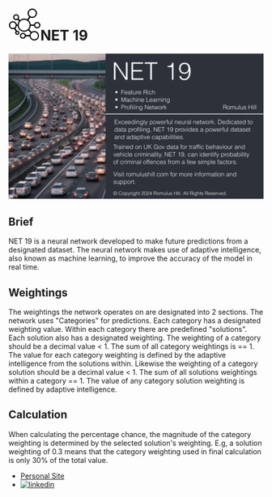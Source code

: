 # <img src="https://github.com/romulushill/NET19/blob/main/resources/images/icon-small.png" alt="Main Logo">NET 19

<img src="https://github.com/romulushill/NET19/blob/main/resources/images/NET19.png" alt="Romulus Hill's NET19 Banner - Neural Network Traffic Monitoring, Software Developer, Computational Pioneer">

## Brief

NET 19 is a neural network developed to make future predictions from a designated dataset.
The neural network makes use of adaptive intelligence, also known as machine learning, to improve the accuracy of the model in real time.

## Weightings
The weightings the network operates on are designated into 2 sections.
The network uses "Categories" for predictions. Each category has a designated weighting value. Within each category there are predefined "solutions". Each solution also has a designated weighting.
The weighting of a category should be a decimal value < 1. The sum of all category weightings is == 1. The value for each category weighting is defined by the adaptive intelligence from the solutions within.
Likewise the weighting of a category solution should be a decimal value < 1. The sum of all solutions weightings within a category  == 1. The value of any category solution weighting is defined by adaptive intelligence.

## Calculation
When calculating the percentage chance, the magnitude of the category weighting is determined by the selected solution's weighting.
E.g, a solution weighting of 0.3 means that the category weighting used in final calculation is only 30% of the total value.


- <a href="https://romulushill.co.uk/">Personal Site</a>
- <a href="https://www.linkedin.com/in/romulushill/">![linkedin](https://img.shields.io/badge/LinkedIn-0077B5?style=for-the-badge&logo=Linkedin&logoColor=white)</a>
